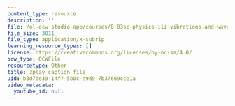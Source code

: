 ```yaml
---
content_type: resource
description: ''
file: /ol-ocw-studio-app/courses/8-03sc-physics-iii-vibrations-and-waves-fall-2016/b3d7de3914f75b0ca9d97b37609cce1a_8P2AvGGtm_A.vtt
file_size: 3011
file_type: application/x-subrip
learning_resource_types: []
license: https://creativecommons.org/licenses/by-nc-sa/4.0/
ocw_type: OCWFile
resourcetype: Other
title: 3play caption file
uid: b3d7de39-14f7-5b0c-a9d9-7b37609cce1a
video_metadata:
  youtube_id: null
---
```

